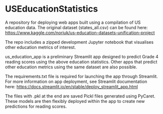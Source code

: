# USEducationStatistics
A repository for deploying web apps built using a compilation of US education data. The original dataset (states_all.csv) can be found here: https://www.kaggle.com/noriuk/us-education-datasets-unification-project

The repo includes a zipped development Jupyter notebook that visualises other education metrics of interest.

us_education_app is a preliminary Streamlit app designed to predict Grade 4 reading scores using the above education statistics. Other apps that predict other education metrics using the same dataset are also possible.

The requirements.txt file is required for launching the app through Streamlit. For more information on app deployment, see Streamlit documentation here: https://docs.streamlit.io/en/stable/deploy_streamlit_app.html

The files with .pkl at the end are saved Pickl files generated using PyCaret. These models are then flexibly deployed within the app to create new predictions for reading scores.
